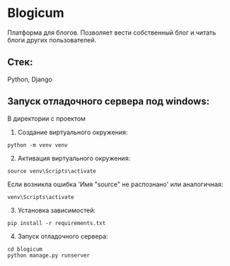 # Blogicum
Платформа для блогов.
Позволяет вести собственный блог и читать блоги других пользователей.
## Стек:
Python, Django
## Запуск отладочного сервера под windows:
В директории с проектом
1. Создание виртуального окружения:
```commandline
python -m venv venv
```
2. Активация виртуального окружения:
```commandline
source venv\Scripts\activate  
```
Если возникла ошибка 'Имя "source" не распознано' или аналогичная:
```commandline
venv\Scripts\activate
```
3. Установка зависимостей:
```commandline
pip install -r requirements.txt
```
4. Запуск отладочного сервера:
```commandline
cd blogicum
python manage.py runserver
```